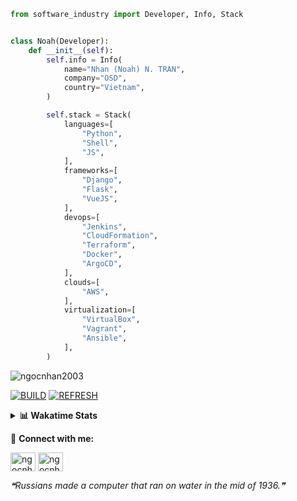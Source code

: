 ```python
from software_industry import Developer, Info, Stack


class Noah(Developer):
    def __init__(self):
        self.info = Info(
            name="Nhan (Noah) N. TRAN",
            company="OSD",
            country="Vietnam",
        )

        self.stack = Stack(
            languages=[
                "Python",
                "Shell",
                "JS",
            ],
            frameworks=[
                "Django",
                "Flask",
                "VueJS",
            ],
            devops=[
                "Jenkins",
                "CloudFormation",
                "Terraform",
                "Docker",
                "ArgoCD",
            ],
            clouds=[
                "AWS",
            ],
            virtualization=[
                "VirtualBox",
                "Vagrant",
                "Ansible",
            ],
        )
```
<img src="https://komarev.com/ghpvc/?username=ngocnhan2003&label=Profile%20views&color=0e75b6&style=flat" alt="ngocnhan2003" /> 

[![BUILD](https://github.com/ngocnhan2003/ngocnhan2003/actions/workflows/001_build.yml/badge.svg)](https://github.com/ngocnhan2003/ngocnhan2003/actions/workflows/001_build.yml)
[![REFRESH](https://github.com/ngocnhan2003/ngocnhan2003/actions/workflows/002_refresh.yml/badge.svg)](https://github.com/ngocnhan2003/ngocnhan2003/actions/workflows/002_refresh.yml)

<details> 
  <summary><b>📊 Wakatime Stats</b></summary>
  <br>
  
<!--START_SECTION:waka-->
![Code Time](http://img.shields.io/badge/Code%20Time-602%20hrs%2040%20mins-blue)

**I'm an Early 🐤** 

```text
🌞 Morning    46 commits     █████░░░░░░░░░░░░░░░░░░░░   21.8% 
🌆 Daytime    71 commits     ████████░░░░░░░░░░░░░░░░░   33.65% 
🌃 Evening    34 commits     ████░░░░░░░░░░░░░░░░░░░░░   16.11% 
🌙 Night      60 commits     ███████░░░░░░░░░░░░░░░░░░   28.44%

```
📅 **I'm Most Productive on Thursday** 

```text
Monday       29 commits     ███░░░░░░░░░░░░░░░░░░░░░░   13.74% 
Tuesday      28 commits     ███░░░░░░░░░░░░░░░░░░░░░░   13.27% 
Wednesday    25 commits     ███░░░░░░░░░░░░░░░░░░░░░░   11.85% 
Thursday     65 commits     ███████░░░░░░░░░░░░░░░░░░   30.81% 
Friday       41 commits     ████░░░░░░░░░░░░░░░░░░░░░   19.43% 
Saturday     9 commits      █░░░░░░░░░░░░░░░░░░░░░░░░   4.27% 
Sunday       14 commits     █░░░░░░░░░░░░░░░░░░░░░░░░   6.64%

```


📊 **This Week I Spent My Time On** 

```text
⌚︎ Time Zone: Asia/Ho_Chi_Minh

💬 Programming Languages: 
Go                       11 hrs 17 mins      █████████████████░░░░░░░░   69.86% 
YAML                     1 hr 9 mins         █░░░░░░░░░░░░░░░░░░░░░░░░   7.18% 
JavaScript               1 hr 9 mins         █░░░░░░░░░░░░░░░░░░░░░░░░   7.16% 
GraphQL                  48 mins             █░░░░░░░░░░░░░░░░░░░░░░░░   4.97% 
SQL                      47 mins             █░░░░░░░░░░░░░░░░░░░░░░░░   4.86%

🔥 Editors: 
GoLand                   13 hrs 33 mins      █████████████████████░░░░   83.89% 
VS Code                  2 hrs 36 mins       ████░░░░░░░░░░░░░░░░░░░░░   16.11%

💻 Operating System: 
Linux                    16 hrs 9 mins       █████████████████████████   100.0%

```

**I Mostly Code in Python** 

```text
Python                   14 repos            ███████████░░░░░░░░░░░░░░   43.75% 
JavaScript               6 repos             ████░░░░░░░░░░░░░░░░░░░░░   18.75% 
TypeScript               2 repos             █░░░░░░░░░░░░░░░░░░░░░░░░   6.25% 
Kotlin                   2 repos             █░░░░░░░░░░░░░░░░░░░░░░░░   6.25% 
Vue                      2 repos             █░░░░░░░░░░░░░░░░░░░░░░░░   6.25%

```



 Last Updated on 21/10/2022 15:26:59 UTC+7
<!--END_SECTION:waka-->
</details>

🔗 **Connect with me:**

<a href="https://linkedin.com/in/ngocnhan2003" target="blank"><img align="center" src="https://raw.githubusercontent.com/rahuldkjain/github-profile-readme-generator/master/src/images/icons/Social/linked-in-alt.svg" alt="ngocnhan2003" height="30" width="40" /></a>
<a href="https://instagram.com/ngocnhan2003" target="blank"><img align="center" src="https://raw.githubusercontent.com/rahuldkjain/github-profile-readme-generator/master/src/images/icons/Social/instagram.svg" alt="ngocnhan2003" height="30" width="40" /></a>


<!--STARTS_HERE_QUOTE_README-->
<i>❝Russians made a computer that ran on water in the mid of 1936.❞</i>
<!--ENDS_HERE_QUOTE_README-->
